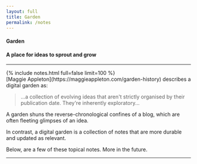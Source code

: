 ```yaml
---
layout: full
title: Garden
permalink: /notes
---
```


<h4 class="uk-text-large uk-text-light uk-margin-remove-bottom">
    Garden
</h4>
<h4 class="uk-text-lighter uk-margin-remove-top">
    A place for ideas to sprout and grow
</h4>
<hr class="uk-divider-small">

<div class="uk-grid-medium uk-flex uk-child-width-1-2@m" data-uk-grid>
<div>
{% include notes.html full=false limit=100 %}
</div>
<div class="uk-flex-first">
[Maggie Appleton](https://maggieappleton.com/garden-history) describes a digital garden as:

> ...a collection of evolving ideas that aren't strictly
> organised by their publication date. They're inherently exploratory...

A garden shuns the reverse-chronological confines of a blog,
which are often fleeting glimpses of an idea.

In contrast, a digital garden is a collection of notes that are more durable and updated as relevant.

Below, are a few of these topical notes. More in the future.

<hr class="uk-divider-icon">
</div>
</div>